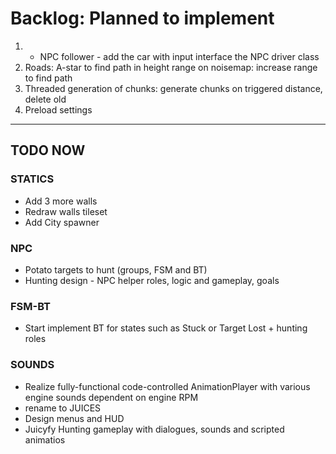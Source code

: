 # Backlog: Planned to implement
1. + NPC follower - add the car with input interface the NPC driver class
2. Roads: A-star to find path in height range on noisemap: increase range to find path
3. Threaded generation of chunks: generate chunks on triggered distance, delete old
4. Preload settings
---
## TODO NOW
### STATICS
* Add 3 more walls
* Redraw walls tileset
* Add City spawner
### NPC
* Potato targets to hunt (groups, FSM and BT)
* Hunting design - NPC helper roles, logic and gameplay, goals
### FSM-BT
* Start implement BT for states such as Stuck or Target Lost + hunting roles
### SOUNDS 
* Realize fully-functional code-controlled AnimationPlayer with various engine sounds dependent on engine RPM
* rename to  JUICES
* Design menus and HUD
* Juicyfy Hunting gameplay with dialogues, sounds and scripted animatios

